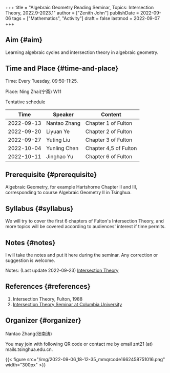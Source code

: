 +++
title = "Algebraic Geometry Reading Seminar, Topics: Intersection Theory, 2022.9-2023.1"
author = ["Zenith John"]
publishDate = 2022-09-06
tags = ["Mathematics", "Activity"]
draft = false
lastmod = 2022-09-07
+++

## Aim {#aim}

Learning algebraic cycles and intersection theory in algebraic geometry.


## Time and Place {#time-and-place}

Time: Every Tuesday, 09:50-11:25.

Place: Ning Zhai(宁斋) W11

Tentative schedule

| Time       | Speaker      | Content               |
|------------|--------------|-----------------------|
| 2022-09-13 | Nantao Zhang | Chapter 1 of Fulton   |
| 2022-09-20 | Liyuan Ye    | Chapter 2 of Fulton   |
| 2022-09-27 | Yuting Liu   | Chapter 3 of Fulton   |
| 2022-10-04 | Yunling Chen | Chapter 4,5 of Fulton |
| 2022-10-11 | Jinghao Yu   | Chapter 6 of Fulton   |


## Prerequisite {#prerequisite}

Algebraic Geometry, for example Hartshorne Chapter II and III, corresponding to course Algebraic Geometry II in Tsinghua.


## Syllabus {#syllabus}

We will try to cover the first 6 chapters of Fulton's Intersection Theory, and more topics will be covered according to audiences' interest if time permits.


## Notes {#notes}

I will take the notes and put it here during the seminar. Any correction or suggestion is welcome.

Notes: (Last update 2022-09-23)
[Intersection Theory](https://zenith-john.github.io/file/Intersection%5FTheory.pdf)


## References {#references}

1.  Intersection Theory, Fulton, 1988
2.  [Intersection Theory Seminar at Columbia University](http://math.columbia.edu/~syu/f18-intersection.html)


## Organizer {#organizer}

Nantao Zhang(张南涛)

You may join with following QR code or contact me by email znt21 (at) mails.tsinghua.edu.cn.

{{< figure src="/img/2022-09-06_18-12-35_mmqrcode1662458751016.png" width="300px" >}}

